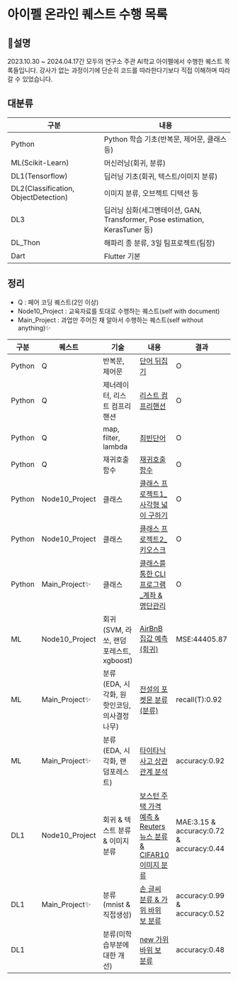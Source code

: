 # 아이펠 온라인 퀘스트 수행 목록
## 📌설명
2023.10.30 ~ 2024.04.17간 모두의 연구소 주관 AI학교 아이펠에서 수행한 퀘스트 목록들입니다. 강사가 없는 과정이기에 단순히 코드를 따라한다기보다 직접 이해하며 따라갈 수 있었습니다.

## 대분류
|구분|내용|
|---|---|
|Python|Python 학습 기초(반복문, 제어문, 클래스 등)|
|ML(Scikit-Learn)|머신러닝(회귀, 분류)|
|DL1(Tensorflow)|딥러닝 기초(회귀, 텍스트/이미지 분류)|
|DL2(Classification, ObjectDetection)|이미지 분류, 오브젝트 디텍션 등|
|DL3|딥러닝 심화(세그멘테이션, GAN, Transformer, Pose estimation, KerasTuner 등)|
|DL_Thon|해파리 종 분류, 3일 팀프로젝트(팀장)|
|Dart|Flutter 기본|

## 정리
- Q : 페어 코딩 퀘스트(2인 이상)
- Node10_Project : 교육자료를 토대로 수행하는 퀘스트(self with document)
- Main_Project : 과업만 주어진 채 알아서 수행하는 퀘스트(self without anything)✨

|구분|퀘스트|기술|내용|결과|
|---|---|---|---|---|
|Python|Q|반복문, 제어문|[단어 뒤집기](https://github.com/NeatyNut/AIFFEL_Online_Quest/blob/main/Python/%5BPython_Q01%5D%20%EB%8B%A8%EC%96%B4%20%EB%92%A4%EC%A7%91%EA%B8%B0.ipynb)|O|
|Python|Q|제너레이터, 리스트 컴프리핸션|[리스트 컴프리핸션](https://github.com/NeatyNut/AIFFEL_Online_Quest/blob/main/Python/%5BPython_Q02%5D%20%EB%A6%AC%EC%8A%A4%ED%8A%B8%20%EC%BB%B4%ED%94%84%EB%A6%AC%ED%95%B8%EC%85%98.ipynb)|O|
|Python|Q|map, filter, lambda|[최빈단어](https://github.com/NeatyNut/AIFFEL_Online_Quest/blob/main/Python/%5BPython_Q03%5D%20%EC%B5%9C%EB%B9%88%EB%8B%A8%EC%96%B4.ipynb)|O|
|Python|Q|재귀호출함수|[재귀호출함수](https://github.com/NeatyNut/AIFFEL_Online_Quest/blob/main/Python/%5BPython_Q04%5D%20%EC%9E%AC%EA%B7%80%ED%98%B8%EC%B6%9C%ED%95%A8%EC%88%98.ipynb)|O|
|Python|Node10_Project|클래스|[클래스 프로젝트1_사각형 넓이 구하기](https://github.com/NeatyNut/AIFFEL_Online_Quest/blob/main/Python/%5BPython_Node10_Project%5D%20%ED%81%B4%EB%9E%98%EC%8A%A4%20%ED%94%84%EB%A1%9C%EC%A0%9D%ED%8A%B81.py)|O|
|Python|Node10_Project|클래스|[클래스 프로젝트2_키오스크](https://github.com/NeatyNut/AIFFEL_Online_Quest/blob/main/Python/%5BPython_Node10_Project%5D%20%ED%81%B4%EB%9E%98%EC%8A%A4%20%ED%94%84%EB%A1%9C%EC%A0%9D%ED%8A%B82.py)|O|
|Python|Main_Project✨|클래스|[클래스를 통한 CLI 프로그램_계좌 & 명단관리](https://github.com/NeatyNut/AIFFEL_Online_Quest/blob/main/Python/%E2%98%85%5BPython_Main_Project%5D%20%ED%81%B4%EB%9E%98%EC%8A%A4%EB%A5%BC%20%ED%86%B5%ED%95%9C%20CLI%20%ED%94%84%EB%A1%9C%EA%B7%B8%EB%9E%A8.ipynb)|O|
|ML|Node10_Project|회귀(SVM, 라쏘, 랜덤포레스트, xgboost)|[AirBnB 집값 예측(회귀)](https://github.com/NeatyNut/AIFFEL_Online_Quest/blob/main/ML(Scikit-Learn)/%5BML_Node10_Project%5D%20AirBnB%20%EC%A7%91%EA%B0%92%20%EC%98%88%EC%B8%A1(%ED%9A%8C%EA%B7%80).ipynb)|MSE:44405.87|
|ML|Main_Project✨|분류(EDA, 시각화, 원핫인코딩, 의사결정나무)|[전설의 포켓몬 분류(분류)](https://github.com/NeatyNut/AIFFEL_Online_Quest/blob/main/ML(Scikit-Learn)/%E2%98%85%5BML_Main_Project%5D%20%EC%A0%84%EC%84%A4%EC%9D%98%20%ED%8F%AC%EC%BC%93%EB%AA%AC%20%EB%B6%84%EB%A5%98(%EB%B6%84%EB%A5%98).ipynb)|recall(T):0.92|
|ML|Main_Project✨|분류(EDA, 시각화, 랜덤포레스트)|[타이타닉 사고 상관관계 분석](https://github.com/NeatyNut/AIFFEL_Online_Quest/blob/main/ML(Scikit-Learn)/%E2%98%85%5BML_Main_Project%5D%20%ED%83%80%EC%9D%B4%ED%83%80%EB%8B%89%20%EC%82%AC%EA%B3%A0%20%EC%83%81%EA%B4%80%EA%B4%80%EA%B3%84%20%EB%B6%84%EC%84%9D(%EB%B6%84%EB%A5%98).ipynb)|accuracy:0.92|
|DL1|Node10_Project|회귀 & 텍스트 분류 & 이미지 분류|[보스턴 주택 가격 예측 & Reuters 뉴스 분류 & CIFAR10 이미지 분류](https://github.com/NeatyNut/AIFFEL_Online_Quest/blob/main/DL1(Tensorflow)/%5BDL1_Node10_Project%5D%20%EB%B3%B4%EC%8A%A4%ED%84%B4%20%EC%A3%BC%ED%83%9D%20%EA%B0%80%EA%B2%A9%20%EC%98%88%EC%B8%A1%20%26%20Reuters%20%EB%89%B4%EC%8A%A4%20%EB%B6%84%EB%A5%98%20%26%20CIFAR10%20%EC%9D%B4%EB%AF%B8%EC%A7%80%20%EB%B6%84%EB%A5%98.ipynb)|MAE:3.15 & accuracy:0.72 & accuracy:0.44|
|DL1|Main_Project✨|분류(mnist & 직접생성)|[손 글씨 분류 & 가위 바위 보 분류](https://github.com/NeatyNut/AIFFEL_Online_Quest/blob/main/DL1(Tensorflow)/%E2%98%85%5BDL1_Main_Project%5D%20%EC%86%90%20%EA%B8%80%EC%94%A8%20%EB%B6%84%EB%A5%98%20%26%20%EA%B0%80%EC%9C%84%20%EB%B0%94%EC%9C%84%20%EB%B3%B4%20%EB%B6%84%EB%A5%98.ipynb)|accuracy:0.99 & accuracy:0.52|
|DL1||분류(미학습부분에 대한 개선)|[new 가위 바위 보 분류](https://github.com/NeatyNut/AIFFEL_Online_Quest/blob/main/DL1(Tensorflow)/%E2%98%85%5BDL1_Main_Project%5D%20new%20%EA%B0%80%EC%9C%84%20%EB%B0%94%EC%9C%84%20%EB%B3%B4%20%EB%B6%84%EB%A5%98.ipynb)|accuracy:0.48|


